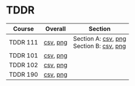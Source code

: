 # TDDR

| Course | Overall | Section |
| ------ | ------- | ------- |
| TDDR 111 | [csv](https://github.com/UCSD-Historical-Enrollment-Data//Users/ryanbatubara/Desktop/2024Spring/blob/main/overall/TDDR%20111.csv), [png](https://raw.githubusercontent.com/UCSD-Historical-Enrollment-Data//Users/ryanbatubara/Desktop/2024Spring/main/plot_overall/TDDR%20111.png) | Section A: [csv](https://github.com/UCSD-Historical-Enrollment-Data//Users/ryanbatubara/Desktop/2024Spring/blob/main/section/TDDR%20111_A.csv), [png](https://raw.githubusercontent.com/UCSD-Historical-Enrollment-Data//Users/ryanbatubara/Desktop/2024Spring/main/plot_section/TDDR%20111_A.png)<br>Section B: [csv](https://github.com/UCSD-Historical-Enrollment-Data//Users/ryanbatubara/Desktop/2024Spring/blob/main/section/TDDR%20111_B.csv), [png](https://raw.githubusercontent.com/UCSD-Historical-Enrollment-Data//Users/ryanbatubara/Desktop/2024Spring/main/plot_section/TDDR%20111_B.png) |
| TDDR 101 | [csv](https://github.com/UCSD-Historical-Enrollment-Data//Users/ryanbatubara/Desktop/2024Spring/blob/main/overall/TDDR%20101.csv), [png](https://raw.githubusercontent.com/UCSD-Historical-Enrollment-Data//Users/ryanbatubara/Desktop/2024Spring/main/plot_overall/TDDR%20101.png) |  |
| TDDR 102 | [csv](https://github.com/UCSD-Historical-Enrollment-Data//Users/ryanbatubara/Desktop/2024Spring/blob/main/overall/TDDR%20102.csv), [png](https://raw.githubusercontent.com/UCSD-Historical-Enrollment-Data//Users/ryanbatubara/Desktop/2024Spring/main/plot_overall/TDDR%20102.png) |  |
| TDDR 190 | [csv](https://github.com/UCSD-Historical-Enrollment-Data//Users/ryanbatubara/Desktop/2024Spring/blob/main/overall/TDDR%20190.csv), [png](https://raw.githubusercontent.com/UCSD-Historical-Enrollment-Data//Users/ryanbatubara/Desktop/2024Spring/main/plot_overall/TDDR%20190.png) |  |
